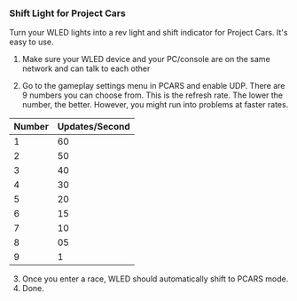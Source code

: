### Shift Light for Project Cars

Turn your WLED lights into a rev light and shift indicator for Project Cars.
It's easy to use.

1. Make sure your WLED device and your PC/console are on the same network and can talk to each other

2. Go to the gameplay settings menu in PCARS and enable UDP. There are 9 numbers you can choose from. This is the refresh rate. The lower the number, the better. However, you might run into problems at faster rates.

| Number | Updates/Second |
| ------ | -------------- |
| 1      | 60             |
| 2      | 50             |
| 3      | 40             |
| 4      | 30             |
| 5      | 20             |
| 6      | 15             |
| 7      | 10             |
| 8      | 05             |
| 9      | 1              |

3. Once you enter a race, WLED should automatically shift to PCARS mode.
4. Done.
